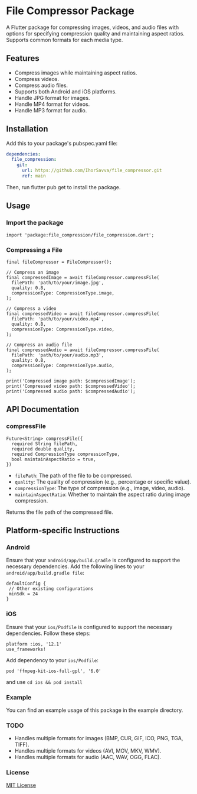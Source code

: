 # File Compressor Package

A Flutter package for compressing images, videos, and audio files with options for specifying
compression quality and maintaining aspect ratios. Supports common formats for each media type.

## Features

- Compress images while maintaining aspect ratios.
- Compress videos.
- Compress audio files.
- Supports both Android and iOS platforms.
- Handle JPG format for images.
- Handle MP4 format for videos.
- Handle MP3 format for audio.

## Installation

Add this to your package's pubspec.yaml file:

```yaml
dependencies:
  file_compression:
    git:
      url: https://github.com/IhorSavva/file_compressor.git
      ref: main
```

Then, run flutter pub get to install the package.

## Usage

### Import the package

```import 'package:file_compression/file_compression.dart';```

### Compressing a File

```
final fileCompressor = FileCompressor();

// Compress an image
final compressedImage = await fileCompressor.compressFile(
  filePath: 'path/to/your/image.jpg',
  quality: 0.8,
  compressionType: CompressionType.image,
);

// Compress a video
final compressedVideo = await fileCompressor.compressFile(
  filePath: 'path/to/your/video.mp4',
  quality: 0.8,
  compressionType: CompressionType.video,
);

// Compress an audio file
final compressedAudio = await fileCompressor.compressFile(
  filePath: 'path/to/your/audio.mp3',
  quality: 0.8,
  compressionType: CompressionType.audio,
);

print('Compressed image path: $compressedImage');
print('Compressed video path: $compressedVideo');
print('Compressed audio path: $compressedAudio');
```

## API Documentation

### compressFile

```
Future<String> compressFile({
  required String filePath,
  required double quality,
  required CompressionType compressionType,
  bool maintainAspectRatio = true,
})
```

- `filePath`: The path of the file to be compressed.
- `quality`: The quality of compression (e.g., percentage or specific value).
- `compressionType`: The type of compression (e.g., image, video, audio).
- `maintainAspectRatio`: Whether to maintain the aspect ratio during image compression.

Returns the file path of the compressed file.

## Platform-specific Instructions

### Android

Ensure that your `android/app/build.gradle` is configured to support the necessary dependencies. Add
the following lines to your `android/app/build.gradle file`:

```
defaultConfig {
 // Other existing configurations
 minSdk = 24
}
```

### iOS

Ensure that your `ios/Podfile` is configured to support the necessary dependencies. Follow these
steps:

```
platform :ios, '12.1'
use_frameworks!
```

Add dependency to your `ios/Podfile`:

```
pod 'ffmpeg-kit-ios-full-gpl', '6.0'
```

and use
`cd ios && pod install`

### Example

You can find an example usage of this package in the example directory.

### TODO
- Handles multiple formats for images (BMP, CUR, GIF, ICO, PNG, TGA, TIFF).
- Handles multiple formats for videos (AVI, MOV, MKV, WMV).
- Handles multiple formats for audio (AAC, WAV, OGG, FLAC).


### License

[MIT License](LICENSE)